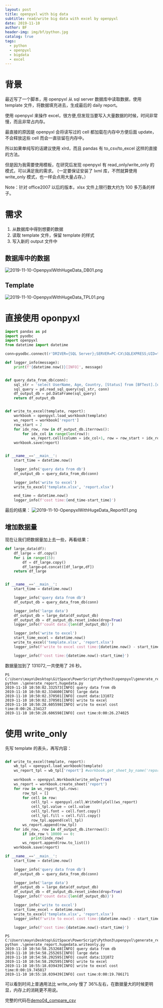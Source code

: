 ```yaml
---
layout: post
title: openpyxl with big data
subtitle: read/write big data with excel by openpyxl
date: 2019-11-10
author: BF
header-img: img/bf/python.jpg
catalog: true
tags:
  - python
  - openpyxl
  - bigdata
  - excel
---
```


# 背景

最近写了一个脚本，用 openpyxl 从 sql server 数据库中读取数据，使用 template 文件，将数据填充进去，生成最后的 daily report。

使用 openpyxl 来操作 excel，很方便,但发现当要写入大量数据的时候，时间非常慢，而且非常占内存。

最直接的原因是 openpyxl 会将读写过的 cell 都加载在内存中方便后面 update，不会释放这些 cell 而会一直驻留在内存中。

所以如果单纯写的话建议使用 xlrd，而且 pandas 有 to_csv/to_excel 这样的直接的方法。

但是因为我需要使用模板，在研究后发现 openpyxl 有 read_only/write_only 的模式，可以满足我的需求。
(一定要保证安装了 lxml 库，不然就算使用 write_only 模式，也一样会点用大量占存。）

Note：针对 office2007 以后的版本，xlsx 文件上限行数大约为 100 多万条的样子。
<!-- more -->
# 需求

1. 从数据库中得到想要的数据
2. 读取 template 文件，保留 template 的样式
3. 写入新的 output 文件中

## 数据库中的数据

![2019-11-10-OpenpyxlWithHugeData_DB01.png](/img/post/2019/11/2019-11-10-OpenpyxlWithHugeData_DB01.png)

## Template

![2019-11-10-OpenpyxlWithHugeData_TPL01.png](/img/post/2019/11/2019-11-10-OpenpyxlWithHugeData_TPL01.png)

# 直接使用 oponpyxl

```python
import pandas as pd
import pyodbc
import openpyxl
from datetime import datetime

conn=pyodbc.connect(r'DRIVER={SQL Server};SERVER=PC-CX\SQLEXPRESS;UID=test;PWD=test')

def logger_info(message):
    print(f'{datetime.now()}[INFO]', message)


def query_data_from_db(conn):
    sql_str = 'select UserName, Age, Country, [Status] from [BFTest].[dbo].[Test_Output]'
    sql_query = pd.read_sql_query(sql_str, conn)
    df_output_db = pd.DataFrame(sql_query)
    return df_output_db


def write_to_excel(template, report):
    workbook = openpyxl.load_workbook(template)
    ws_report = workbook['report']
    row_start = 2
    for idx_row, row in df_output_db.iterrows():
        for idx_col in range(len(row)):
            ws_report.cell(column = idx_col+1, row = row_start + idx_row).value = row[idx_col]
    workbook.save(report)


if __name__=='__main__':
    start_time = datetime.now()

    logger_info('query data from db')
    df_output_db = query_data_from_db(conn)

    logger_info('write to excel')
    write_to_excel('template.xlsx', 'report.xlsx')

    end_time = datetime.now()
    logger_info(f'cost time:{end_time-start_time}')
```

最后的结果：
![2019-11-10-OpenpyxlWithHugeData_Report01.png](/img/post/2019/11/2019-11-10-OpenpyxlWithHugeData_Report01.png)

## 增加数据量

现在让我们把数据量加上去一些，再看结果：

```python
def large_data(df):
    df_large = df.copy()
    for i in range(15):
        df = df_large.copy()
        df_large=pd.concat([df_large,df])
    return df_large


if __name__=='__main__':
    start_time = datetime.now()

    logger_info('query data from db')
    df_output_db = query_data_from_db(conn)

    logger_info('large data')
    df_output_db = large_data(df_output_db)
    df_output_db = df_output_db.reset_index(drop=True)
    logger_info(f'count data:{len(df_output_db)}')

    logger_info('write to excel')
    start_time_excel = datetime.now()
    write_to_excel('template.xlsx', 'report.xlsx')
    logger_info(f'write to excel cost time:{datetime.now() - start_time_excel}')

    logger_info(f'cost time:{datetime.now()-start_time}')
```

数据量加到了 131072,一共使用了 26 秒。

```
PS C:\Users\mayn\Desktop\GitSpace\PowerScript\Python3\openpyxl\generate_report> python .\generate_report.hugedata.py
2019-11-10 10:50:02.332573[INFO] query data from db
2019-11-10 10:50:02.334600[INFO] large data
2019-11-10 10:50:02.370501[INFO] count data:131072
2019-11-10 10:50:02.370501[INFO] write to excel
2019-11-10 10:50:28.605598[INFO] write to excel cost time:0:00:26.234127
2019-11-10 10:50:28.606598[INFO] cost time:0:00:26.274025
```

# 使用 write_only

先写 template 的表头，再写内容：

```python

def write_to_excel(template, report):
    wb_tpl = openpyxl.load_workbook(template)
    ws_report_tpl = wb_tpl['report'] #workbook.get_sheet_by_name('report')
    
    workbook = openpyxl.Workbook(write_only=True)
    ws_report = workbook.create_sheet('report')
    for row in ws_report_tpl.rows:    
        row_tpl = []
        for cell in row:
            cell_tpl = openpyxl.cell.WriteOnlyCell(ws_report)
            cell_tpl.value = cell.value
            cell_tpl.font = cell.font.copy()
            cell_tpl.fill = cell.fill.copy()
            row_tpl.append(cell_tpl)
        ws_report.append(row_tpl)
    for idx_row, row in df_output_db.iterrows():
        if idx_row % 10000 == 0:
            print(indx_row)
        ws_report.append(row.to_list())
    workbook.save(report)

if __name__=='__main__':
    start_time = datetime.now()

    logger_info('query data from db')
    df_output_db = query_data_from_db(conn)

    logger_info('large data')
    df_output_db = large_data(df_output_db)
    df_output_db = df_output_db.reset_index(drop=True)
    logger_info(f'count data:{len(df_output_db)}')

    logger_info('write to excel')
    start_time_excel = datetime.now()
    write_to_excel('template.xlsx', 'report.xlsx')
    logger_info(f'write to excel cost time:{datetime.now() - start_time_excel}')

    logger_info(f'cost time:{datetime.now()-start_time}')
```

```
PS C:\Users\mayn\Desktop\GitSpace\PowerScript\Python3\openpyxl\generate_report> python .\generate_report.hugedata.writeonly.py
2019-11-10 10:54:58.253268[INFO] query data from db
2019-11-10 10:54:58.255265[INFO] large data
2019-11-10 10:54:58.292595[INFO] count data:131072
2019-11-10 10:54:58.292595[INFO] write to excel
2019-11-10 10:55:18.039439[INFO] write to excel cost time:0:00:19.745817
2019-11-10 10:55:18.039439[INFO] cost time:0:00:19.786171
```

可以看到时间上普通用法比 write_only 慢了 36%左右，在数据量大的时候更明显，内存上的消耗更不用说。

完整的代码在[demo04_compare_csv](https://github.com/bearfly1990/PowerScript/tree/master/Python3/openpyxl/generate_report)
